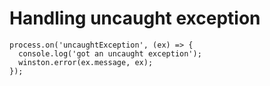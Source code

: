 # Handling uncaught exception

```
process.on('uncaughtException', (ex) => {
  console.log('got an uncaught exception');
  winston.error(ex.message, ex);
});
```